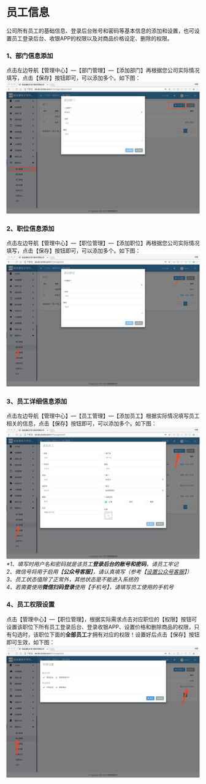 # 员工信息

公司所有员工的基础信息、登录后台账号和密码等基本信息的添加和设置，也可设置员工登录后台、收银APP的权限以及对商品价格设定、删除的权限。

### 1、部门信息添加

点击左边导航【管理中心】—【部门管理】—【添加部门】再根据您公司实际情况填写，点击【保存】按钮即可，可以添加多个。如下图：![](/assets/import1.png)

### 2、职位信息添加

点击左边导航【管理中心】—【职位管理】—【添加职位】再根据您公司实际情况填写，点击【保存】按钮即可，可以添加多个。如下图：![](/assets/3.png)

### 3、员工详细信息添加

点击左边导航【管理中心】—【员工管理】—【添加员工】根据实际情况填写员工相关的信息，点击【保存】按钮即可，可以添加多个。如下图：![](/assets/4.png)_\*1、填写时用户名和密码就是该员工**登录后台的账号和密码**，请员工牢记  
  2、微信号将用于启用【**公众号客服**】，请认真填写（参考【_[_设置公众号客服_](/微信/she-zhi-gong-zhong-hao-ke-fu.md)_】）  
  3、员工状态值除了正常外，其他状态是不能进入系统的  
  4、若需要使用**微信扫码登录**使用【手机号】，请填写员工使用的手机号_

### 4、员工权限设置

点击【管理中心】—【职位管理】，根据实际需求点击对应职位的【权限】按钮可设置该职位下所有员工登录后台、登录收银APP、设置价格和删除商品的权限，只有勾选时，该职位下面的**全部员工**才拥有对应的权限！设置好后点击【保存】按钮即可生效，如下图：![](/assets/5import.png)


